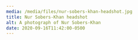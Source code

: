 ```yaml
---
media: /media/files/nur-sobers-khan-headshot.jpg
title: Nur Sobers-Khan headshot
alt: A photograph of Nur Sobers-Khan
date: 2020-09-16T11:42:00-0500
---
```

